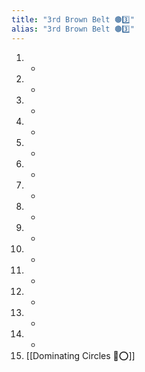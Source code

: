 ```yaml
---
title: "3rd Brown Belt 🟤3️⃣"
alias: "3rd Brown Belt 🟤3️⃣"
---
```


1. -
2. -
3. -
4. -
5. -
6. -
7. -
8. -
9. -
10. -
11. -
12. -
13. -
14. -
15. [[Dominating Circles 💪⭕]]
